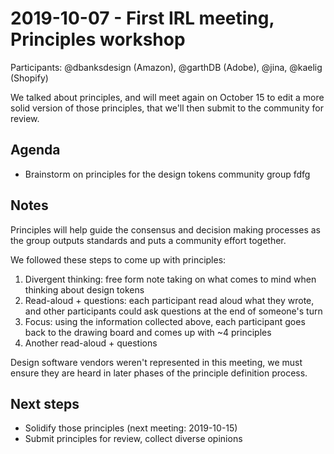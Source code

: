 # 2019-10-07 - First IRL meeting, Principles workshop

Participants: @dbanksdesign (Amazon), @garthDB (Adobe), @jina, @kaelig (Shopify)

We talked about principles, and will meet again on October 15 to edit a more solid version of those principles, that we'll then submit to the community for review.

## Agenda

- Brainstorm on principles for the design tokens community group fdfg

## Notes

Principles will help guide the consensus and decision making processes as the group outputs standards and puts a community effort together.

We followed these steps to come up with principles:

1. Divergent thinking: free form note taking on what comes to mind when thinking about design tokens
2. Read-aloud + questions: each participant read aloud what they wrote, and other participants could ask questions at the end of someone's turn
3. Focus: using the information collected above, each participant goes back to the drawing board and comes up with ~4 principles
4. Another read-aloud + questions

Design software vendors weren't represented in this meeting, we must ensure they are heard in later phases of the principle definition process.

## Next steps

- Solidify those principles (next meeting: 2019-10-15)
- Submit principles for review, collect diverse opinions
